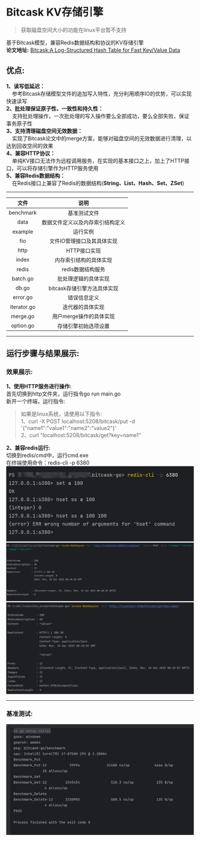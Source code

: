 # Bitcask KV存储引擎  

> 获取磁盘空间大小的功能在linux平台暂不支持


基于Bitcask模型，兼容Redis数据结构和协议的KV存储引擎  
**论文地址:**
[Bitcask:A Log-Structured Hash Table for Fast Key/Value Data](https://riak.com/assets/bitcask-intro.pdf)  

## 优点:  
**1、读写低延迟：**  
&nbsp;&nbsp;&nbsp;&nbsp;参考Bitcask存储模型文件的追加写入特性，充分利用顺序IO的优势，可以实现快速读写  
**2、批处理保证原子性、一致性和持久性：**  
&nbsp;&nbsp;&nbsp;&nbsp;支持批处理操作，一次批处理的写入操作要么全部成功，要么全部失败，保证事务原子性  
**3、支持清理磁盘空间无效数据：**  
&nbsp;&nbsp;&nbsp;&nbsp;实现了Bitcask论文中的merge方案，能够对磁盘空间的无效数据进行清理，以达到回收空间的效果  
**4、兼容HTTP协议：**  
&nbsp;&nbsp;&nbsp;&nbsp;单纯KV接口无法作为远程调用服务，在实现的基本接口之上，加上了HTTP接口，可以将存储引擎作为HTTP服务使用  
**5、兼容Redis数据结构：**  
&nbsp;&nbsp;&nbsp;&nbsp;在Redis接口上兼容了Redis的数据结构(**String、List、Hash、Set、ZSet**)

---

|文件|说明|
|:-:|:-:|
|benchmark|基准测试文件|
|data|数据文件定义以及内存索引结构定义|
|example|运行实例|
|fio|文件IO管理接口及其具体实现|
|http|HTTP接口实现|
|index|内存索引结构的具体实现|
|redis|redis数据结构服务|
|batch.go|批处理逻辑的具体实现|
|db.go|bitcask存储引擎方法具体实现|
|error.go|错误信息定义|
|iterator.go|迭代器的具体实现|
|merge.go|用户merge操作的具体实现|
|option.go|存储引擎初始选项设置|

---
## 运行步骤与结果展示:
### 效果展示:
**1、使用HTTP服务进行操作:**  
首先切换到http文件夹，运行指令go run main.go  
新开一个终端，运行指令:  
> 如果是linux系统，请使用以下指令:  
1、curl -X POST localhost:5208/bitcask/put -d '{"name1":"value1":"name2":"value2"}'  
2、curl "localhost:5208/bitcask/get?key=name1"

**2、兼容redis运行:**  
切换到redis/cmd中，运行cmd.exe  
在终端使用命令：redis-cli -p 6380  
![redis](images/redis.png)
![发送post请求](images/post.png)
![发送get请求](images/get.png)
<br>

****
### 基准测试:
![基准测试结果](images/benchmark_test.png)

